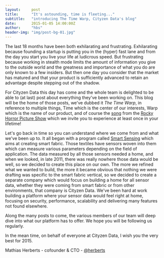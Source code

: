 ```yaml
---
layout:     post
title:      "It's astounding, time is fleeting..."
subtitle:   "introducing The Time Warp, Cityzen Data's blog"
date:       2015-01-05 14:00:00Z
author:     "hbs"
header-img: "img/post-bg-01.jpg"
---
```


The last 18 months have been both exhilarating and frustrating. Exhilarating because founding a startup is putting you in the (hyper) fast lane and from the day you start you live your life at ludicrous speed. But frustrating because working in stealth mode limits the amount of information you give to the outside world and the greatness and importance of what you do are only known to a few insiders. But then one day you consider that the market has matured and that your product is sufficiently advanced to retain an advantage despite stepping out of the shadow.

For Cityzen Data this day has come and the whole team is delighted to be able to (at last) post about everything they've been working on. This blog will be the home of those posts, we've dubbed it _The Time Warp_, in reference to multiple things, Time which is the center of our interests, Warp which is the name of our product, and of course the <a href="https://www.youtube.com/watch?v=umj0gu5nEGs">song</a> from the <a href="http://en.wikipedia.org/wiki/The_Rocky_Horror_Picture_Show">Rocky Horror Picture Show</a> which we invite you to experience at least once in your lifetime!

Let's go back in time so you can understand where we come from and what we've been up to. It all began with a program called <a href="http://www.smartsensing.fr/en">Smart Sensing</a> which aims at creating smart fabric. Those textiles have sensors woven into them which can measure various parameters depending on the field of application. The data measured by all those sensors needed a home, and when we looked, in late 2011, there was really nowhere those data would be well, so we decided to create this place on our own. The more we refined what we wanted to build, the more it became obvious that nothing we were drafting was specific to the smart fabric vertical, so we decided to create a separate company which would focus on building a home for all sensor data, whether they were coming from smart fabric or from other environments, that company is Cityzen Data. We've been hard at work building a platform where your sensor data would feel right at home, focusing on security, performance, scalability and delivering many features not found elsewhere.

Along the many posts to come, the various members of our team will deep dive into what our platform has to offer. We hope you will be following us regularly.

In the mean time, on behalf of everyone at Cityzen Data, I wish you the very best for 2015.

Mathias Herberts - cofounder & CTO - <a href="http://twitter.com/herberts">@herberts</a>

